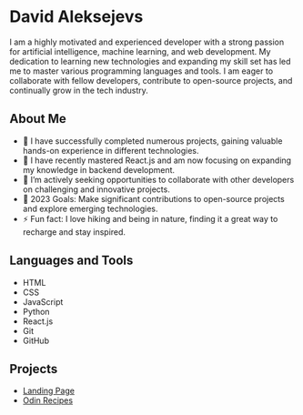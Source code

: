 # David Aleksejevs

I am a highly motivated and experienced developer with a strong passion for artificial intelligence, machine learning, and web development. My dedication to learning new technologies and expanding my skill set has led me to master various programming languages and tools. I am eager to collaborate with fellow developers, contribute to open-source projects, and continually grow in the tech industry.

## About Me

- 🔭 I have successfully completed numerous projects, gaining valuable hands-on experience in different technologies.
- 🌱 I have recently mastered React.js and am now focusing on expanding my knowledge in backend development.
- 👯 I’m actively seeking opportunities to collaborate with other developers on challenging and innovative projects.
- 🥅 2023 Goals: Make significant contributions to open-source projects and explore emerging technologies.
- ⚡ Fun fact: I love hiking and being in nature, finding it a great way to recharge and stay inspired.

## Languages and Tools

- HTML
- CSS
- JavaScript
- Python
- React.js
- Git
- GitHub

## Projects

- [Landing Page](https://davidaleksejevs.github.io/landing-page/)
- [Odin Recipes](https://davidaleksejevs.github.io/odin-recipes)
